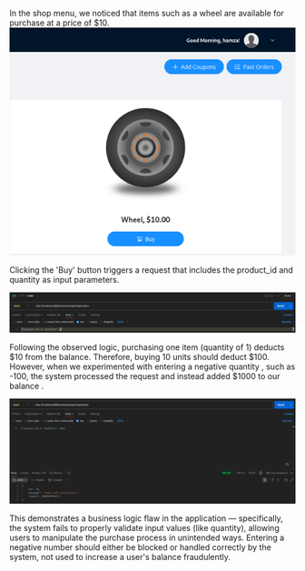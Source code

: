 In the shop menu, we noticed that items such as a wheel are available for purchase at a price of $10.
![image alt](https://github.com/BARGOUG/API_Testing/blob/main/Unrestricted%20Access%20to%20Sensitive%20Business%20Flows/images/Screenshot%202025-06-08%20151104.png?raw=true)


Clicking the 'Buy' button triggers a request that includes the product_id and quantity as input parameters.


![image alt](https://github.com/BARGOUG/API_Testing/blob/main/Unrestricted%20Access%20to%20Sensitive%20Business%20Flows/images/Screenshot%202025-06-08%20151249.png?raw=true)

Following the observed logic, purchasing one item (quantity of 1) deducts $10 from the balance. Therefore, buying 10 units should deduct $100. However, when we experimented with entering a negative quantity , such as -100, the system processed the request and instead added $1000 to our balance .

![image alt](https://github.com/BARGOUG/API_Testing/blob/main/Unrestricted%20Access%20to%20Sensitive%20Business%20Flows/images/Screenshot%202025-06-08%20151451.png?raw=true)


This demonstrates a business logic flaw in the application — specifically, the system fails to properly validate input values (like quantity), allowing users to manipulate the purchase process in unintended ways. Entering a negative number should either be blocked or handled correctly by the system, not used to increase a user's balance fraudulently.
